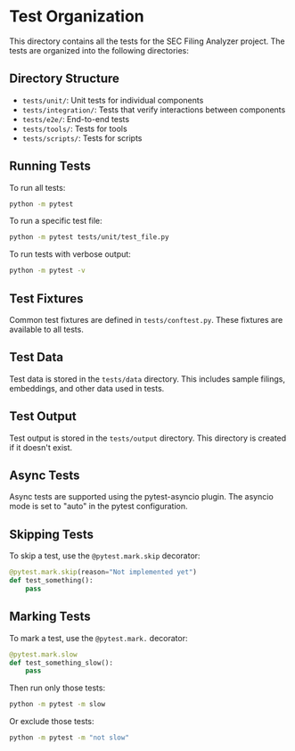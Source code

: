 # Test Organization

This directory contains all the tests for the SEC Filing Analyzer project. The tests are organized into the following directories:

## Directory Structure

- `tests/unit/`: Unit tests for individual components
- `tests/integration/`: Tests that verify interactions between components
- `tests/e2e/`: End-to-end tests
- `tests/tools/`: Tests for tools
- `tests/scripts/`: Tests for scripts

## Running Tests

To run all tests:

```bash
python -m pytest
```

To run a specific test file:

```bash
python -m pytest tests/unit/test_file.py
```

To run tests with verbose output:

```bash
python -m pytest -v
```

## Test Fixtures

Common test fixtures are defined in `tests/conftest.py`. These fixtures are available to all tests.

## Test Data

Test data is stored in the `tests/data` directory. This includes sample filings, embeddings, and other data used in tests.

## Test Output

Test output is stored in the `tests/output` directory. This directory is created if it doesn't exist.

## Async Tests

Async tests are supported using the pytest-asyncio plugin. The asyncio mode is set to "auto" in the pytest configuration.

## Skipping Tests

To skip a test, use the `@pytest.mark.skip` decorator:

```python
@pytest.mark.skip(reason="Not implemented yet")
def test_something():
    pass
```

## Marking Tests

To mark a test, use the `@pytest.mark.` decorator:

```python
@pytest.mark.slow
def test_something_slow():
    pass
```

Then run only those tests:

```bash
python -m pytest -m slow
```

Or exclude those tests:

```bash
python -m pytest -m "not slow"
```
